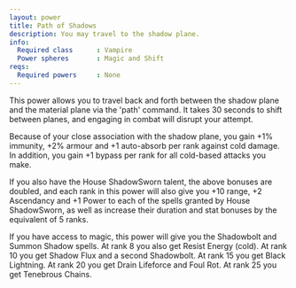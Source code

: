 ```yaml
---
layout: power
title: Path of Shadows
description: You may travel to the shadow plane.
info:
  Required class      : Vampire
  Power spheres       : Magic and Shift
reqs:
  Required powers     : None
---
```


This power allows you to travel back and forth between the shadow plane and
the material plane via the 'path' command.  It takes 30 seconds to shift
between planes, and engaging in combat will disrupt your attempt.

Because of your close association with the shadow plane, you gain +1% immunity,
+2% armour and +1 auto-absorb per rank against cold damage.  In addition, you
gain +1 bypass per rank for all cold-based attacks you make.

If you also have the House ShadowSworn talent, the above bonuses are doubled,
and each rank in this power will also give you +10 range, +2 Ascendancy and +1
Power to each of the spells granted by House ShadowSworn, as well as increase
their duration and stat bonuses by the equivalent of 5 ranks.

If you have access to magic, this power will give you the Shadowbolt and Summon
Shadow spells.  At rank 8 you also get Resist Energy (cold).  At rank 10 you
get Shadow Flux and a second Shadowbolt.  At rank 15 you get Black Lightning.
At rank 20 you get Drain Lifeforce and Foul Rot.  At rank 25 you get Tenebrous
Chains.
